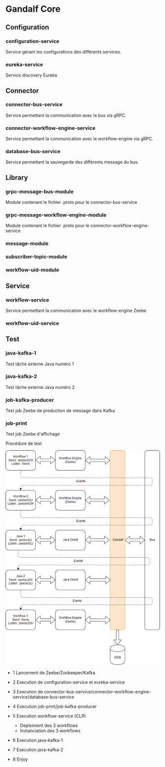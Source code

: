 # Gandalf Core 

## Configuration
### configuration-service
Service gérant les configurations des différents services.
### eureka-service
Service discovery Eureka

## Connector
### connector-bus-service
Service permettant la communication avec le bus via gRPC.
### connector-workflow-engine-service
Service permettant la communication avec le workflow-engine via gRPC.
### database-bus-service
Service permettant la sauvegarde des différents message du bus.

## Library
### grpc-message-bus-module
Module contenant le fichier .proto pour le connector-bus-service
### grpc-message-workflow-engine-module
Module contenant le fichier .proto pour le connector-workflow-engine-service
### message-module
### subscriber-topic-module
### workflow-uid-module

## Service
### workflow-service
Service permettant la communication avec le workflow-engine Zeebe
### workflow-uid-service

## Test
### java-kafka-1
Test tâche externe Java numéro 1 
### java-kafka-2
Test tâche externe Java numéro 2
### job-kafka-producer
Test job Zeebe de production de message dans Kafka
### job-print
Test job Zeebe d'affichage



Procédure de test

![Schéma test](/picture/Test.png)


- 1 Lancement de Zeebe/Zookeeper/Kafka
- 2 Execution de configuration-service et eureka-service
- 3 Execution de connector-bus-service/connector-workflow-engine-service/database-bus-service

- 4 Execution job-print/job-kafka-producer
- 5 Execution workflow-service (CLR)
    - Deploiment des 3 workflows
    - Instanciation des 3 workflows

- 6 Execution java-kafka-1
- 7 Execution java-kafka-2

- 8 Enjoy

